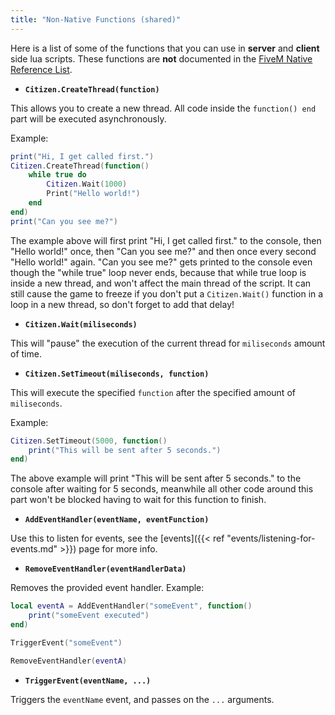 ```yaml
---
title: "Non-Native Functions (shared)"
---
```


Here is a list of some of the functions that you can use in **server** and **client** side lua scripts. These functions are **not** documented in the [FiveM Native Reference List](https://runtime.fivem.net/doc/reference.html).


- **`Citizen.CreateThread(function)`**

This allows you to create a new thread. All code inside the `function() end` part will be executed asynchronously.

Example:
```lua
print("Hi, I get called first.")
Citizen.CreateThread(function()
    while true do
        Citizen.Wait(1000)
        Print("Hello world!")
    end
end)
print("Can you see me?")
```
The example above will first print "Hi, I get called first." to the console, then "Hello world!" once, then "Can you see me?" and then once every second "Hello world!" again. "Can you see me?" gets printed to the console even though the "while true" loop never ends, because that while true loop is inside a new thread, and won't affect the main thread of the script. It can still cause the game to freeze if you don't put a `Citizen.Wait()` function in a loop in a new thread, so don't forget to add that delay!

- **`Citizen.Wait(miliseconds)`**

This will "pause" the execution of the current thread for `miliseconds` amount of time.

- **`Citizen.SetTimeout(miliseconds, function)`**

This will execute the specified `function` after the specified amount of `miliseconds`.

Example:
```lua
Citizen.SetTimeout(5000, function()
    print("This will be sent after 5 seconds.")
end)
```
The above example will print "This will be sent after 5 seconds." to the console after waiting for 5 seconds, meanwhile all other code around this part won't be blocked having to wait for this function to finish.

- **`AddEventHandler(eventName, eventFunction)`**

Use this to listen for events, see the [events]({{< ref "events/listening-for-events.md" >}}) page for more info.

- **`RemoveEventHandler(eventHandlerData)`**

Removes the provided event handler. Example:
```lua
local eventA = AddEventHandler("someEvent", function()
    print("someEvent executed")
end)

TriggerEvent("someEvent")

RemoveEventHandler(eventA)
```

- **`TriggerEvent(eventName, ...)`**

Triggers the `eventName` event, and passes on the `...` arguments. 


